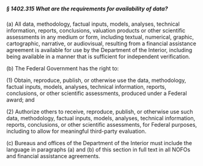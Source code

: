 ##### § 1402.315 What are the requirements for availability of data? #####

(a) All data, methodology, factual inputs, models, analyses, technical information, reports, conclusions, valuation products or other scientific assessments in any medium or form, including textual, numerical, graphic, cartographic, narrative, or audiovisual, resulting from a financial assistance agreement is available for use by the Department of the Interior, including being available in a manner that is sufficient for independent verification.

(b) The Federal Government has the right to:

(1) Obtain, reproduce, publish, or otherwise use the data, methodology, factual inputs, models, analyses, technical information, reports, conclusions, or other scientific assessments, produced under a Federal award; and

(2) Authorize others to receive, reproduce, publish, or otherwise use such data, methodology, factual inputs, models, analyses, technical information, reports, conclusions, or other scientific assessments, for Federal purposes, including to allow for meaningful third-party evaluation.

(c) Bureaus and offices of the Department of the Interior must include the language in paragraphs (a) and (b) of this section in full text in all NOFOs and financial assistance agreements.